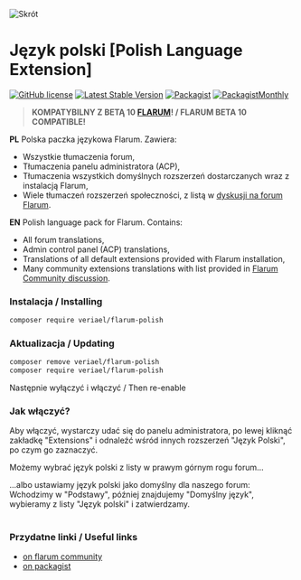 ![Skrót](https://i.imgur.com/0Mjn5Mu.png)
# Język polski [Polish Language Extension]

[![GitHub license](https://img.shields.io/badge/license-MIT-blue.svg)](https://github.com/Veriael/flarum-pl/blob/master/LICENSE) [![Latest Stable Version](https://img.shields.io/packagist/v/Veriael/flarum-polish.svg)](https://github.com/Veriael/flarum-pl)
[![Packagist](https://img.shields.io/packagist/dt/veriael/flarum-polish.svg)](https://packagist.org/packages/veriael/flarum-polish)
[![PackagistMonthly](https://img.shields.io/packagist/dm/veriael/flarum-polish)](https://packagist.org/packages/veriael/flarum-polish)
>**KOMPATYBILNY Z BETĄ 10 [FLARUM](https://flarum.org)! / FLARUM BETA 10 COMPATIBLE!**

**PL** Polska paczka językowa Flarum. Zawiera:

- Wszystkie tłumaczenia forum,
- Tłumaczenia panelu administratora (ACP),
- Tłumaczenia wszystkich domyślnych rozszerzeń dostarczanych wraz z instalacją Flarum,
- Wiele tłumaczeń rozszerzeń społeczności, z listą w [dyskusji na forum Flarum](https://discuss.flarum.org/d/6548-j-zyk-polski-polish-language-extension).

**EN** Polish language pack for Flarum. Contains:

- All forum translations,
- Admin control panel (ACP) translations,
- Translations of all default extensions provided with Flarum installation,
- Many community extensions translations with list provided in [Flarum Community discussion](https://discuss.flarum.org/d/6548-j-zyk-polski-polish-language-extension).

### Instalacja / Installing

```bash
composer require veriael/flarum-polish
```

### Aktualizacja / Updating
```bash
composer remove veriael/flarum-polish
composer require veriael/flarum-polish
```

Następnie wyłączyć i włączyć / Then re-enable

### Jak włączyć?

Aby włączyć, wystarczy udać się do panelu administratora, po lewej kliknąć zakładkę "Extensions" i odnaleźć wśród innych rozszerzeń "Język Polski", po czym go zaznaczyć.

Możemy wybrać język polski z listy w prawym górnym rogu forum...

...albo ustawiamy język polski jako domyślny dla naszego forum:
Wchodzimy w "Podstawy", później znajdujemy "Domyślny język", wybieramy z listy "Język polski" i zatwierdzamy.

#
### Przydatne linki / Useful links

- [on flarum community](https://discuss.flarum.org/d/6548-j-zyk-polski-polish-language-extension)
- [on packagist](https://packagist.org/packages/veriael/flarum-polish)

